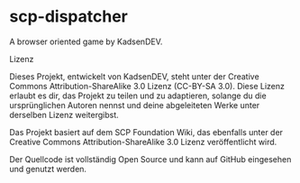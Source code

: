 # scp-dispatcher
A browser oriented game by KadsenDEV.

Lizenz

Dieses Projekt, entwickelt von KadsenDEV, steht unter der Creative Commons Attribution-ShareAlike 3.0 Lizenz (CC-BY-SA 3.0). Diese Lizenz erlaubt es dir, das Projekt zu teilen und zu adaptieren, solange du die ursprünglichen Autoren nennst und deine abgeleiteten Werke unter derselben Lizenz weitergibst.

Das Projekt basiert auf dem SCP Foundation Wiki, das ebenfalls unter der Creative Commons Attribution-ShareAlike 3.0 Lizenz veröffentlicht wird.

Der Quellcode ist vollständig Open Source und kann auf GitHub eingesehen und genutzt werden.
